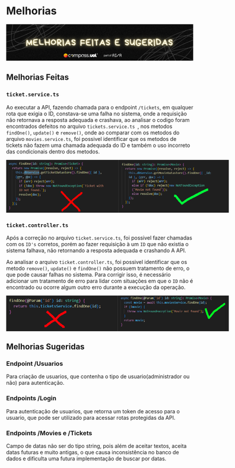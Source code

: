 # Melhorias
![alt text](../assets/banners/melhorias.png)
## Melhorias Feitas
### ``ticket.service.ts``
Ao executar a API, fazendo chamada para o endpoint ``/tickets``, em qualquer rota que exigia o ID, constava-se uma falha no sistema, onde a requisição não retornava a resposta adequada e crashava, ao analisar o codigo foram encontrados defeitos no arquivo ``tickets.service.ts ``, nos metodos ``findOne()``, ``update()`` e ``remove()``, onde ao comparar com os metodos do arquivo ``movies.service.ts``, foi possivel identificar que os metodos de tickets não fazem uma chamada adequada do ID e também o uso incorreto das condicionais dentro dos metodos.
<p style="display: flex; justify-content: space-evenly;">
<img src="../assets/melhorias/serviceErrado.png" alt="controllerErrado" width="300" >
<img src="../assets/melhorias/serviceCerto.png" alt="controllerCorrigido" width="300" >
</p>

### ``ticket.controller.ts``
Após a correção no arquivo ``ticket.service.ts``, foi possivel fazer chamadas com os ``ID's`` corretos, porém ao fazer requisição à um ``ID`` que não existia o sistema falhava, não retornando a resposta adequada e crashando A API. 

Ao analisar o arquivo ``ticket.controller.ts``, foi possivel identificar que os metodo ``remove()``, ``update()`` e ``findOne()`` não possuem tratamento de erro, o que pode causar falhas no sistema. Para corrigir isso, é necessário adicionar um tratamento de erro para lidar com situações em que o ``ID`` não é encontrado ou ocorre algum outro erro durante a execução da operação.
<p style="display: flex; justify-content: space-evenly;">
<img src="../assets/melhorias/controllerErrado.png" alt="controllerErrado" width="300" >
<img src="../assets/melhorias/controllerCerto.png" alt="controllerCorrigido" width="300" >
</p>



## Melhorias Sugeridas
### Endpoint /Usuarios
Para criação de usuarios, que contenha o tipo de usuario(administrador ou não) para autenticação.
### Endpoints /Login
Para autenticação de usuarios, que retorna um token de acesso para o usuario, que pode ser utilizado para acessar rotas protegidas da API.
### Endpoints /Movies e /Tickets
Campo de datas não ser do tipo string, pois além de aceitar textos, aceita datas futuras e muito antigas, o que causa inconsistência no banco de dados e dificulta uma futura implementação de buscar por datas. 